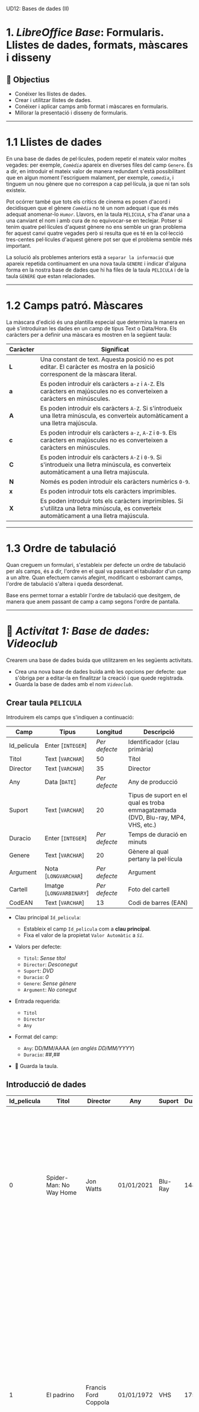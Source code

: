 UD12: Bases de dades (II)

# 1. *LibreOffice Base*: Formularis. Llistes de dades, formats, màscares i disseny

## 🎯 Objectius

- Conéixer les llistes de dades.
- Crear i utilitzar llistes de dades.
- Conéixer i aplicar camps amb format i màscares en formularis.
- Millorar la presentació i disseny de formularis.

---

# 1.1 Llistes de dades

En una base de dades de pel·licules, podem repetir el mateix valor moltes vegades: per exemple, *`Comèdia`* apareix en diverses files del camp `Genere`. És a dir, en introduir el mateix valor de manera redundant s'està possibilitant que en algun moment l'escriguem malament, per exemple, *`comedia`*, i tinguem un nou gènere que no correspon a cap pel·lícula, ja que ni tan sols existeix.

Pot ocórrer també que tots els crítics de cinema es posen d'acord i decidisquen que el gènere *`Comèdia`* no té un nom adequat i que és més adequat anomenar-lo *`Humor`*. Llavors, en la taula `PELICULA`, s'ha d'anar una a una canviant el nom i amb cura de no equivocar-se en teclejar. Potser si tenim quatre pel·lícules d'aquest gènere no ens semble un gran problema fer aquest canvi quatre vegades però si resulta que es té en la col·lecció tres-centes pel·lícules d'aquest gènere pot ser que el problema semble més important.

La solució als problemes anteriors està a `separar la informació` que apareix repetida contínuament en una nova taula `GENERE` i indicar d'alguna forma en la nostra base de dades que hi ha files de la taula `PELICULA` i de la taula `GENERE` que estan relacionades.

---

# 1.2 Camps patró. Màscares

La màscara d'edició és una plantilla especial que determina la manera en què s'introduiran les dades en un camp de tipus Text o Data/Hora. Els caràcters per a definir una màscara es mostren en la següent taula:

Caràcter | Significat
-|-
**L** | Una constant de text. Aquesta posició no es pot editar. El caràcter es mostra en la posició corresponent de la màscara literal.
**a** | Es poden introduir els caràcters `a-z` i `A-Z`. Els caràcters en majúscules no es converteixen a caràcters en minúscules.
**A** | Es poden introduir els caràcters `A-Z`. Si s'introdueix una lletra minúscula, es converteix automàticament a una lletra majúscula.
**c** | Es poden introduir els caràcters `a-z`, `A-Z` i `0-9`. Els caràcters en majúscules no es converteixen a caràcters en minúscules.
**C** | Es poden introduir els caràcters `A-Z` i `0-9`. Si s'introdueix una lletra minúscula, es converteix automàticament a una lletra majúscula.
**N** | Només es poden introduir els caràcters numèrics `0-9`.
**x** | Es poden introduir tots els caràcters imprimibles.
**X** | Es poden introduir tots els caràcters imprimibles. Si s'utilitza una lletra minúscula, es converteix automàticament a una lletra majúscula.

---

# 1.3 Ordre de tabulació

Quan creguem un formulari, s'estableix per defecte un ordre de tabulació per als camps, és a dir, l'ordre en el qual va passant el tabulador d'un camp a un altre. Quan efectuem canvis afegint, modificant o esborrant camps, l'ordre de tabulació s'altera i queda desordenat.

Base ens permet tornar a establir l'ordre de tabulació que desitgem, de manera que anem passant de camp a camp segons l'ordre de pantalla.

---

# 📝 *Activitat 1: Base de dades: Videoclub*

Crearem una base de dades buida que utilitzarem en les següents activitats.

- Crea una nova base de dades buida amb les opcions per defecte: que s'òbriga per a editar-la en finalitzar la creació i que quede registrada.
- Guarda la base de dades amb el nom *`Videoclub`*.

## Crear taula `PELICULA`

Introduirem els camps que s'indiquen a continuació:

Camp | Tipus | Longitud | Descripció
-|-|-|-
Id_pelicula | Enter [`INTEGER`] | *Per defecte* | Identificador (clau primària)
Titol | Text [`VARCHAR`] | 50 | Títol
Director | Text [`VARCHAR`] | 35 | Director
Any | Data [`DATE`] | *Per defecte* | Any de producció
Suport | Text [`VARCHAR`] | 20 | Tipus de suport en el qual es troba emmagatzemada (DVD, Blu-ray, MP4, VHS, etc.)
Duracio | Enter [`INTEGER`] | *Per defecte* | Temps de duració en minuts
Genere | Text [`VARCHAR`] | 20 | Gènere al qual pertany la pel·lícula
Argument | Nota [`LONGVARCHAR`] |*Per defecte* | Argument
Cartell | Imatge [`LONGVARBINARY`] | *Per defecte* |Foto del cartell
CodEAN | Text [`VARCHAR`] | 13 | Codi de barres (EAN)

- Clau principal `Id_pelicula`:
  - Estableix el camp `Id_pelicula` com a **clau principal**.
  - Fixa el valor de la propietat `Valor Automàtic` a *`Sí`*.

- Valors per defecte:
  - `Titol`: *Sense títol*
  - `Director`: *Desconegut*
  - `Suport`: *DVD*
  - `Duracio`: *0*
  - `Genere`: *Sense gènere*
  - `Argument`: *No conegut*

- Entrada requerida:
  - `Titol`
  - `Director`
  - `Any`

- Format del camp:
  - `Any`: DD/MM/AAAA (*en anglés DD/MM/YYYY*)
  - `Duracio`: ##,##

- 💾 Guarda la taula.

## Introducció de dades

| Id_pelicula  | Titol  | Director  | Any  | Suport  | Duracio  | Genere  | Argument  | Cartell  | CodEAN  |
|--- |--- |--- |--- |--- |--- |--- |--- |--- |--- |
| 0  | Spider-Man: No Way Home  | Jon Watts  | 01/01/2021  | Blu-Ray  | 148  | Acció  | El nostre heroi, veí i amic és desemmascarat, i per tant, ja no és capaç de separar la seua vida normal dels enormes riscos que comporta ser un superheroi. Quan demana ajuda al Doctor Strange, els riscos passen a ser encara més perillosos, obligant-lo a descobrir el que realment significa ser ell.  | `<OBJECT>`  | 8400000000000  |
| 1  | El padrino  | Francis Ford Coppola  | 01/01/1972  | VHS  | 175  | Drama  | Amèrica, anys 40. Do Vito Corleone és el respectat i temut cap d'una de les cinc famílies de la màfia de Nova York. Té quatre fills: Connie, l'impulsiu Sonny , el pusil·lànime Fredo i Michael, que no vol saber res dels negocis del seu pare. Quan Corleone, en contra dels consells de 'Il consigliere' Tom Hagen, es nega a participar en el negoci de les drogues, el cap d'una altra banda ordena el seu assassinat. Comença llavors una violenta i cruenta guerra entre les famílies mafioses.  | `<OBJECT>`  | 8411111111111  |
| 2  | Cadena perpetua  | Frank Darabont  | 01/01/1994  | DVD  | 142  | Drama  | Acusat de l'assassinat de la seua dona, Andrew Dufresne, després de ser condemnat a cadena perpètua, és enviat a la presó de Shawshank. Amb el pas dels anys aconseguirà guanyar-se la confiança del director del centre i el respecte dels seus companys de presó, especialment de Xarxa, el cap de la màfia dels suborns.  | `<OBJECT>`  | 8422222222222  |
| 3  | Pulp Fiction  | Quentin Tarantino  | 01/01/1994  | DVD  | 153  | Thriller  | Jules i Vincent, dos assassins a sou amb no massa llums, treballen per al gàngster Marsellus Wallace. Vincent li confessa a Jules que Marsellus li ha demanat que cuide de Mia, la seua atractiva dona. Jules li recomana prudència perquè és molt perillós sobrepassar-se amb la núvia del cap. Quan arriba l'hora de treballar, tots dos han de posar-se "mans a l'obra". La seua missió: recuperar un misteriós maletí.  | `<OBJECT>`  | 8433333333333  |
| 4  | El milagro de P. Tinto  | Javier Fesser  | 01/01/1998  | DVD  | 104  | Comèdia  | En la seua més tendra infància, el xiquet P. Negre té una revelació: el seu propòsit ha de ser la procreació. 15 anys després, P. Negre i Olivia formen una llar al qual no arriben xiquets. 50 anys després, acullen a dos marcians.  | `<OBJECT>`  | 8444444444444  |
| 5  | Campeones  | Javier Fesser  | 01/01/2018  | Blu-Ray  | 124  | Comèdia  | El segon entrenador d'un equip de bàsquet, després d'una baralla amb el primer entrenador i un accident de cotxe, és obligat a complir 90 dies de treballs socials entrenant a un equip de persones amb discapacitat intel·lectual.  | `<OBJECT>`  | 8455555555555  |

## Formulari `FPELICULA`

- Crea un formulari utilitzant l'auxiliar que continga tots els camps de la taula `PELICULA`.
- Tria la disposició `En columnes - Etiquetes a l'esquerra`.
- Guarda el formulari amb el nom `FPELICULA`.

## Introducció de cartells

- Per a cadascun dels registres de la taula `PELICULA`, descàrrega d'Internet una imatge del cartell i afig aquesta imatge en el camp `Cartell`.
- ***Procura que les fotos no ocupen molt espai***.

## Disseny del formulary

- Camp `Cartell`:
  - El cartell de les pel·lícules es mostra xicotet i no es pot apreciar bé.
  - Fes clic en el camp `Cartell`. Mou-lo a la dreta del formulari. Fes-lo més gran.

- Camp `Argument`
  - Encara que en principi es mostra bé l'argument, ens assegurarem.
  - Canvia la propietat `Alineació vert` al valor *`Superior`*.
  - Canvia la propietat `Divisió de paraules` al valor *`Sí`*.

## Llista de dades

### Taula `GENERE`. Edició

- Crearem una nova taula `GENERE` que continga tots els gèneres de cinema.
- Introdueix els camps que s'indiquen a continuació:

Camp | Tipus | Longitud | Descripció
-|-|-|-
Genere | Text [`VARCHAR`] | 20 | Gènere de cinema (clau primària)

- Marca el camp `Genere` com a *`Clau primària`*

### Taula `GENERE`. Entrada de dades

- Introdueix diversos registres amb els diferents tipus de gènere:

| Genere         |
|----------------|
| Acció          |
| Aventures      |
| Bèl·lic        |
| Ciència-ficció |
| Comèdia        |
| Documental     |
| Drama          |
| Històric       |
| Terror         |
| Thriller       |

### Formulari `FPELICULA`. Crear llista de gèneres

Ara modificarem el formulari perquè el camp gènere siga una llista desplegable amb els valors que hem introduït anteriorment.

- Obri el formulari en vista disseny.
- Prem sobre la icona de la barra lateral esquerra anomenada `Quadre de llista`.
- Dibuixa el nou control a la dreta del camp gènere.
- Si tenim activat els auxiliars de control de formularis, apareixerà l'assistent per a guiar-nos en el procés. Seguim els passos corresponents:
  - Tria la taula `GENERE`.
  - `Endavant >`
  - Selecciona el camp `Genere`.
  - `Endavant >`
  - Tria el camp `Genere` tant en la llista de l'esquerra com en la dreta.
  - `Finalitza`
- Suprimeix l'anterior camp d'entrada de `Genere` i deixa el nou quadre de llista.

### Taula `SUPORT`. Edició

- Crearem una nova taula `SUPORT`.
- Introdueix els camps que s'indiquen a continuació:

Camp   | Tipus            | Longitud | Descripció
-------|------------------|----------|------------
Suport | Text [`VARCHAR`] | 20       | Tipus de suport en el qual es graven les pel·lícules (clau primària)

- Marca el camp `Suport` com a *`Clau primària`*

### Taula `SUPORT`. Entrada de dades

- Introdueix diversos registres amb els diferents tipus de gènere:

| Suport  |
|---------|
| BLU-RAY |
| DVD     |
| SD      |
| USB     |
| VHS     |

### Formulari `FPELICULA`. Crear llista de suports

- Repeteix el mateix procés que has realitzat per al camp `Genere`, però aquesta vegada sobre el camp `Suport`. Modifica el necessari en el formulari.

## Aplicar màscara. Camp `CodEAN`

- Obri el formulari en vista disseny.
- Prem sobre la icona de les fletxes de la barra lateral esquerra i en `Més controls`.
- Prem en la icona `Camp emmascarat` (o *de patró*).
- Dibuixa el camp en el formulari al costat del camp `CodEAN`.
- Fes doble clic sobre el camp. En la pestanya **General**, en la propietat `Nom` escriu *`Cod. barres emmascarat`*.
- Tria la propietat `Edita la màscara`. Escriu la màscara *`NNNNNNNNNNNNN`* per a mostrar el format estàndard de codi de barres amb 13 números.
- En la propietat `Màscara literal` escriu també *`NNNNNNNNNNNNN`*.
  - Els camps patró consten d'una màscara d'entrada i d'una màscara de caràcters.
  - La màscara d'entrada determina quines dades es poden introduir.
  - La màscara de caràcters determina els continguts del camp patró quan es carrega el formulari.
- En la propietat `Vora` posa el valor *`Vista en 3D`*.
- Selecciona la pestanya `Dades`. Desplega la llista i tria el camp `CodEAN`.
- Suprimeix l'anterior camp d'entrada de `CodEAN` i deixa el nou camp emmascarat.

## Aplicar màscara. Camp `Any`

- Afig un nou `Camp emmascarat` (o *de patró*).
- Dibuixa el camp en el formulari al costat del camp `Any`.
- Fes doble clic sobre el camp. En la pestanya **General**, en la propietat `Nom` escriu *`Any emmascarat`*.
- Tria la propietat `Edita la màscara`. Escriu la màscara *`LLLLLLNNNN`* per a mostrar el format estàndard de codi de barres amb 13 números.
- En la propietat `Màscara literal` escriu *`01/01/____`*.
- Suprimeix l'anterior camp d'entrada de `Any` i deixa el nou camp emmascarat.

## Ordre de tabulació

- Obri el formulari en vista disseny.
- En la barra d'eines inferior, fes clic en la icona `Ordre d'activació`.
- Mou els diferents camps perquè quede l'ordre correcte:

![Ordre de tabulació del formulari](img/ud11_act1_ordre_tabulacio.png)

- 💾 Guarda els canvis i tanca el formulari.
- Fes doble clic en el formulari. Comprova que ara està correcte l'ordre de tabulació. Per a això, passa amb la tecla tabulador d'un camp a un altre.

![Resultat final](img/ud11_act1_final.png)

- Tanca el formulari.
- 💾 Guarda els canvis en la base de dades.
- Tanca la base de dades "Videoclub".
